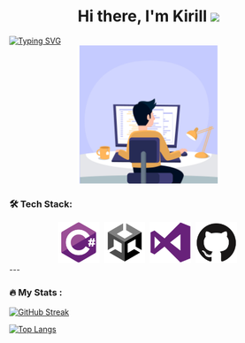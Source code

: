 <h1 align="center">Hi there, I'm <a target="_blank">Kirill</a> 
<img src="https://github.com/blackcater/blackcater/raw/main/images/Hi.gif" height="32"/></h1>
<a href="https://git.io/typing-svg" ><img src="https://readme-typing-svg.demolab.com?font=Fira+Code&pause=1000&background=FFFFFF00&center=%D0%BB%D0%BE%D0%B6%D1%8C&vCenter=%D0%BB%D0%BE%D0%B6%D1%8C&width=470&lines=Programmer+science+student+from+Russia" alt="Typing SVG" /></a> 
<!-- https://readme-typing-svg.demolab.com/demo/ -->


<div id="header" align="center">
  <img src="https://github.com/ShutovKS/ShutovKS/blob/main/webndevelop.gif" width="250"/>
</div>

### :hammer_and_wrench: Tech Stack:
<div id="header" align="center">
  <img src="https://raw.githubusercontent.com/devicons/devicon/1119b9f84c0290e0f0b38982099a2bd027a48bf1/icons/csharp/csharp-original.svg" width="75" height="75"/>&nbsp;
  <img src="https://raw.githubusercontent.com/devicons/devicon/1119b9f84c0290e0f0b38982099a2bd027a48bf1/icons/unity/unity-original.svg" width="75" height="75"/>&nbsp;
  <img src="https://raw.githubusercontent.com/devicons/devicon/1119b9f84c0290e0f0b38982099a2bd027a48bf1/icons/visualstudio/visualstudio-plain.svg" width="75" height="75"/>&nbsp;
  <img src="https://raw.githubusercontent.com/devicons/devicon/1119b9f84c0290e0f0b38982099a2bd027a48bf1/icons/github/github-original.svg" width="75" height="75"/>&nbsp;
</div>
---

### :fire: My Stats :
[![GitHub Streak](http://github-readme-streak-stats.herokuapp.com?user=ShutovKS&theme=violet-punch&hide_border=%D0%B2%D0%B5%D1%80%D0%BD%D0%BE&border_radius=4&date_format=j%20M%5B%20Y%5D&stroke=FFFFFF&fire=0B00A8&currStreakNum=FFFFFF&sideNums=FFFFFF&currStreakLabel=FFFFFF&sideLabels=FFFFFF&dates=FFFFFF)](https://git.io/streak-stats)

[![Top Langs](https://github-readme-stats.vercel.app/api/top-langs/?username=ShutovKS&layout=compact&theme=vision-friendly-dark)](https://github.com/anuraghazra/github-readme-stats)
